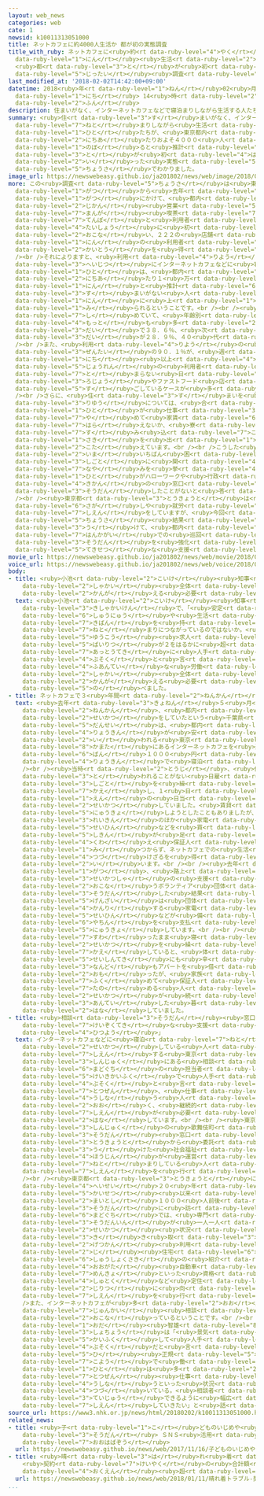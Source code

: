 ```yaml
---
layout: web_news
categories: web
cate: 1
newsid: k10011313051000
title: ネットカフェに約4000人生活か 都が初の実態調査
title_with_ruby: ネットカフェに<ruby>約<rt data-ruby-level="4">やく</rt></ruby>4000<ruby>人<rt
  data-ruby-level="1">にん</rt></ruby><ruby>生活<rt data-ruby-level="2">せいかつ</rt></ruby>か
  <ruby>都<rt data-ruby-level="3">と</rt></ruby>が<ruby>初<rt data-ruby-level="4">はつ</rt></ruby>の<ruby>実態<rt
  data-ruby-level="5">じったい</rt></ruby><ruby>調査<rt data-ruby-level="5">ちょうさ</rt></ruby>
last_modified_at: '2018-02-02T14:42:00+09:00'
datetime: 2018<ruby>年<rt data-ruby-level="1">ねん</rt></ruby>02<ruby>月<rt data-ruby-level="1">がつ</rt></ruby>02<ruby>日<rt
  data-ruby-level="1">にち</rt></ruby> 14<ruby>時<rt data-ruby-level="2">じ</rt></ruby>42<ruby>分<rt
  data-ruby-level="2">ふん</rt></ruby>
description: 住まいがなく、インターネットカフェなどで寝泊まりしながら生活する人たちが、東京都内で１日当たりおよそ４０００人に上ると推計されることが、都が初めて行った実態調査でわかりました。
summary: <ruby>住<rt data-ruby-level="3">す</rt></ruby>まいがなく、インターネットカフェなどで<ruby>寝泊<rt
  data-ruby-level="7">ねと</rt></ruby>まりしながら<ruby>生活<rt data-ruby-level="2">せいかつ</rt></ruby>する<ruby>人<rt
  data-ruby-level="1">ひと</rt></ruby>たちが、<ruby>東京都内<rt data-ruby-level="3">とうきょうとない</rt></ruby>で１<ruby>日当<rt
  data-ruby-level="2">にちあ</rt></ruby>たりおよそ４０００<ruby>人<rt data-ruby-level="1">にん</rt></ruby>に<ruby>上<rt
  data-ruby-level="1">のぼ</rt></ruby>ると<ruby>推計<rt data-ruby-level="6">すいけい</rt></ruby>されることが、<ruby>都<rt
  data-ruby-level="3">と</rt></ruby>が<ruby>初<rt data-ruby-level="4">はじ</rt></ruby>めて<ruby>行<rt
  data-ruby-level="2">い</rt></ruby>った<ruby>実態<rt data-ruby-level="5">じったい</rt></ruby><ruby>調査<rt
  data-ruby-level="5">ちょうさ</rt></ruby>でわかりました。
image_url: https://newswebeasy.github.io/ja201802/news/web/image/2018/02/02/K10011313051_1802021505_1802021506_01_02.jpg
more: この<ruby>調査<rt data-ruby-level="5">ちょうさ</rt></ruby>は<ruby>東京都<rt data-ruby-level="3">とうきょうと</rt></ruby>がおととし１１<ruby>月<rt
  data-ruby-level="1">がつ</rt></ruby>から<ruby>去年<rt data-ruby-level="3">きょねん</rt></ruby>１<ruby>月<rt
  data-ruby-level="1">がつ</rt></ruby>にかけて、<ruby>都内<rt data-ruby-level="3">とない</rt></ruby>にある２４<ruby>時間<rt
  data-ruby-level="2">じかん</rt></ruby><ruby>営業<rt data-ruby-level="5">えいぎょう</rt></ruby>のインターネットカフェや<ruby>漫画<rt
  data-ruby-level="7">まんが</rt></ruby><ruby>喫茶<rt data-ruby-level="7">きっさ</rt></ruby>などの<ruby>店舗<rt
  data-ruby-level="7">てんぽ</rt></ruby>と<ruby>利用者<rt data-ruby-level="4">りようしゃ</rt></ruby>を<ruby>対象<rt
  data-ruby-level="4">たいしょう</rt></ruby>に<ruby>初<rt data-ruby-level="4">はじ</rt></ruby>めて<ruby>行<rt
  data-ruby-level="2">おこな</rt></ruby>い、２２２の<ruby>店舗<rt data-ruby-level="7">てんぽ</rt></ruby>と９４６<ruby>人<rt
  data-ruby-level="1">にん</rt></ruby>の<ruby>利用者<rt data-ruby-level="4">りようしゃ</rt></ruby>から<ruby>回答<rt
  data-ruby-level="2">かいとう</rt></ruby>を<ruby>得<rt data-ruby-level="4">え</rt></ruby>ました。<br
  /><br />それによりますと、<ruby>利用<rt data-ruby-level="4">りよう</rt></ruby>の<ruby>実態<rt data-ruby-level="5">じったい</rt></ruby>などから<ruby>平日<rt
  data-ruby-level="3">へいじつ</rt></ruby>にインターネットカフェなどに<ruby>寝泊<rt data-ruby-level="7">ねと</rt></ruby>まりする<ruby>人<rt
  data-ruby-level="1">ひと</rt></ruby>は、<ruby>都内<rt data-ruby-level="3">とない</rt></ruby>で１<ruby>日当<rt
  data-ruby-level="2">にちあ</rt></ruby>たり１<ruby>万<rt data-ruby-level="2">まん</rt></ruby>５３００<ruby>人<rt
  data-ruby-level="1">にん</rt></ruby>と<ruby>推計<rt data-ruby-level="6">すいけい</rt></ruby>され、このうち<ruby>住<rt
  data-ruby-level="3">す</rt></ruby>まいがない<ruby>人<rt data-ruby-level="1">ひと</rt></ruby>は、およそ４０００<ruby>人<rt
  data-ruby-level="1">にん</rt></ruby>に<ruby>上<rt data-ruby-level="1">のぼ</rt></ruby>ると<ruby>見<rt
  data-ruby-level="1">み</rt></ruby>られるということです。<br /><br /><ruby>男性<rt data-ruby-level="5">だんせい</rt></ruby>が９７．５％を<ruby>占<rt
  data-ruby-level="7">し</rt></ruby>めていて、<ruby>年齢別<rt data-ruby-level="7">ねんれいべつ</rt></ruby>で<ruby>最<rt
  data-ruby-level="4">もっと</rt></ruby>も<ruby>多<rt data-ruby-level="2">おお</rt></ruby>かったのが、３０<ruby>代<rt
  data-ruby-level="3">だい</rt></ruby>で３８．６％、<ruby>次<rt data-ruby-level="3">つ</rt></ruby>いで５０<ruby>代<rt
  data-ruby-level="3">だい</rt></ruby>が２８．９％、４０<ruby>代<rt data-ruby-level="3">だい</rt></ruby>が１７．４％でした。<br
  /><br />また、<ruby>利用<rt data-ruby-level="4">りよう</rt></ruby>の<ruby>頻度<rt data-ruby-level="7">ひんど</rt></ruby>については、<ruby>全体<rt
  data-ruby-level="3">ぜんたい</rt></ruby>の９０．１％が、<ruby>週<rt data-ruby-level="2">しゅう</rt></ruby>に３<ruby>日<rt
  data-ruby-level="1">にち</rt></ruby><ruby>以上<rt data-ruby-level="4">いじょう</rt></ruby>の<ruby>常連<rt
  data-ruby-level="5">じょうれん</rt></ruby>の<ruby>利用者<rt data-ruby-level="4">りようしゃ</rt></ruby>で、インターネットカフェなどに<ruby>泊<rt
  data-ruby-level="7">と</rt></ruby>まらない<ruby>日<rt data-ruby-level="1">ひ</rt></ruby>は<ruby>路上<rt
  data-ruby-level="3">ろじょう</rt></ruby>やファストフード<ruby>店<rt data-ruby-level="2">てん</rt></ruby>で<ruby>過<rt
  data-ruby-level="5">す</rt></ruby>ごしているケースが<ruby>多<rt data-ruby-level="2">おお</rt></ruby>いということです。<br
  /><br />さらに、<ruby>住<rt data-ruby-level="3">す</rt></ruby>まいを<ruby>失<rt data-ruby-level="4">うしな</rt></ruby>った<ruby>理由<rt
  data-ruby-level="3">りゆう</rt></ruby>については、<ruby>合<rt data-ruby-level="2">あ</rt></ruby>わせて５３．９％の<ruby>人<rt
  data-ruby-level="1">ひと</rt></ruby>が<ruby>仕事<rt data-ruby-level="3">しごと</rt></ruby>を<ruby>辞<rt
  data-ruby-level="7">や</rt></ruby>めて<ruby>家賃<rt data-ruby-level="6">やちん</rt></ruby>が<ruby>払<rt
  data-ruby-level="7">はら</rt></ruby>えないか、<ruby>寮<rt data-ruby-level="7">りょう</rt></ruby>や<ruby>住<rt
  data-ruby-level="7">す</rt></ruby>み<ruby>込<rt data-ruby-level="7">こ</rt></ruby>み<ruby>先<rt
  data-ruby-level="1">さき</rt></ruby>を<ruby>出<rt data-ruby-level="1">で</rt></ruby>たためだと<ruby>答<rt
  data-ruby-level="2">こた</rt></ruby>えています。<br /><br />こうした<ruby>人<rt data-ruby-level="1">ひと</rt></ruby>のほとんどが、<ruby>今<rt
  data-ruby-level="2">いま</rt></ruby>いちばん<ruby>困<rt data-ruby-level="6">こま</rt></ruby>っていることとして、<ruby>仕事<rt
  data-ruby-level="3">しごと</rt></ruby>に<ruby>関<rt data-ruby-level="4">かん</rt></ruby>する<ruby>悩<rt
  data-ruby-level="7">なや</rt></ruby>みを<ruby>挙<rt data-ruby-level="4">あ</rt></ruby>げていますが、３７．７％の<ruby>人<rt
  data-ruby-level="1">ひと</rt></ruby>がハローワークや<ruby>行政<rt data-ruby-level="5">ぎょうせい</rt></ruby><ruby>機関<rt
  data-ruby-level="4">きかん</rt></ruby>の<ruby>窓口<rt data-ruby-level="6">まどぐち</rt></ruby>などのどこにも<ruby>相談<rt
  data-ruby-level="3">そうだん</rt></ruby>したことがないと<ruby>答<rt data-ruby-level="2">こた</rt></ruby>えたということです。<br
  /><br /><ruby>東京都<rt data-ruby-level="3">とうきょうと</rt></ruby>は<ruby>住<rt data-ruby-level="3">す</rt></ruby>まい<ruby>探<rt
  data-ruby-level="6">さが</rt></ruby>しや<ruby>就労<rt data-ruby-level="6">しゅうろう</rt></ruby><ruby>支援<rt
  data-ruby-level="7">しえん</rt></ruby>をしていますが、<ruby>今回<rt data-ruby-level="2">こんかい</rt></ruby>の<ruby>調査<rt
  data-ruby-level="5">ちょうさ</rt></ruby><ruby>結果<rt data-ruby-level="4">けっか</rt></ruby>を<ruby>受<rt
  data-ruby-level="3">う</rt></ruby>けて、<ruby>都内<rt data-ruby-level="3">とない</rt></ruby>の<ruby>繁華街<rt
  data-ruby-level="7">はんかがい</rt></ruby>での<ruby>巡回<rt data-ruby-level="7">じゅんかい</rt></ruby><ruby>相談<rt
  data-ruby-level="3">そうだん</rt></ruby>を<ruby>強化<rt data-ruby-level="3">きょうか</rt></ruby>するなどして、<ruby>適切<rt
  data-ruby-level="5">てきせつ</rt></ruby>な<ruby>支援<rt data-ruby-level="7">しえん</rt></ruby>につなげたいとしています。
movie_url: https://newswebeasy.github.io/ja201802/news/web/movie/2018/02/02/k10011313051_201802021906_201802021912.mp4
voice_url: https://newswebeasy.github.io/ja201802/news/web/voice/2018/02/02/k10011313051_201802021906_201802021912.mp3
body:
- title: <ruby>小池<rt data-ruby-level="2">こいけ</rt></ruby><ruby>知事<rt data-ruby-level="3">ちじ</rt></ruby>「<ruby>社会<rt
    data-ruby-level="2">しゃかい</rt></ruby><ruby>全体<rt data-ruby-level="3">ぜんたい</rt></ruby>で<ruby>考<rt
    data-ruby-level="2">かんが</rt></ruby>える<ruby>必要<rt data-ruby-level="4">ひつよう</rt></ruby>」
  text: <ruby>小池<rt data-ruby-level="2">こいけ</rt></ruby><ruby>知事<rt data-ruby-level="3">ちじ</rt></ruby>は<ruby>記者会見<rt
    data-ruby-level="3">きしゃかいけん</rt></ruby>で、「<ruby>安定<rt data-ruby-level="3">あんてい</rt></ruby>した<ruby>収入<rt
    data-ruby-level="6">しゅうにゅう</rt></ruby>や<ruby>生活<rt data-ruby-level="2">せいかつ</rt></ruby><ruby>基盤<rt
    data-ruby-level="7">きばん</rt></ruby>を<ruby>持<rt data-ruby-level="3">も</rt></ruby>たないことによりネットカフェでの<ruby>寝泊<rt
    data-ruby-level="7">ねと</rt></ruby>まりにつながっているのではないか。<ruby>都内<rt data-ruby-level="3">とない</rt></ruby>では<ruby>有効<rt
    data-ruby-level="5">ゆうこう</rt></ruby><ruby>求人<rt data-ruby-level="4">きゅうじん</rt></ruby><ruby>倍率<rt
    data-ruby-level="5">ばいりつ</rt></ruby>が２をはるかに<ruby>超<rt data-ruby-level="7">こ</rt></ruby>えて<ruby>圧倒的<rt
    data-ruby-level="7">あっとうてき</rt></ruby>に<ruby>人手<rt data-ruby-level="1">ひとで</rt></ruby><ruby>不足<rt
    data-ruby-level="4">ぶそく</rt></ruby>と<ruby>言<rt data-ruby-level="2">い</rt></ruby>われているが、まだ<ruby>不安定<rt
    data-ruby-level="4">ふあんてい</rt></ruby>な<ruby>労働<rt data-ruby-level="4">ろうどう</rt></ruby>につながっていることについては<ruby>社会<rt
    data-ruby-level="2">しゃかい</rt></ruby><ruby>全体<rt data-ruby-level="3">ぜんたい</rt></ruby>でしっかり<ruby>考<rt
    data-ruby-level="2">かんが</rt></ruby>える<ruby>必要<rt data-ruby-level="4">ひつよう</rt></ruby>がある」と<ruby>述<rt
    data-ruby-level="5">の</rt></ruby>べました。
- title: ネットカフェで３<ruby>年間<rt data-ruby-level="2">ねんかん</rt></ruby><ruby>生活<rt data-ruby-level="2">せいかつ</rt></ruby>
  text: <ruby>去年<rt data-ruby-level="3">きょねん</rt></ruby>５<ruby>月<rt data-ruby-level="1">がつ</rt></ruby>までの３<ruby>年間<rt
    data-ruby-level="2">ねんかん</rt></ruby>、<ruby>都内<rt data-ruby-level="3">とない</rt></ruby>のネットカフェで<ruby>生活<rt
    data-ruby-level="2">せいかつ</rt></ruby>をしていたという<ruby>千葉県<rt data-ruby-level="3">ちばけん</rt></ruby>の<ruby>男性<rt
    data-ruby-level="5">だんせい</rt></ruby>は、<ruby>都内<rt data-ruby-level="3">とない</rt></ruby>でも<ruby>料金<rt
    data-ruby-level="4">りょうきん</rt></ruby>が<ruby>安<rt data-ruby-level="3">やす</rt></ruby>いと<ruby>言<rt
    data-ruby-level="2">い</rt></ruby>われる<ruby>東京<rt data-ruby-level="2">とうきょう</rt></ruby>・<ruby>蒲田<rt
    data-ruby-level="8">かまた</rt></ruby>にあるインターネットカフェを<ruby>選<rt data-ruby-level="4">えら</rt></ruby>び、ひと<ruby>晩<rt
    data-ruby-level="6">ばん</rt></ruby>１０００<ruby>円<rt data-ruby-level="1">えん</rt></ruby>の<ruby>料金<rt
    data-ruby-level="4">りょうきん</rt></ruby>で<ruby>寝泊<rt data-ruby-level="7">ねと</rt></ruby>まりしていたということです。<br
    /><br /><ruby>当時<rt data-ruby-level="2">とうじ</rt></ruby>、<ruby>住所<rt data-ruby-level="3">じゅうしょ</rt></ruby>を<ruby>問<rt
    data-ruby-level="3">と</rt></ruby>われることがない<ruby>日雇<rt data-ruby-level="7">ひやと</rt></ruby>いの<ruby>仕事<rt
    data-ruby-level="3">しごと</rt></ruby>を<ruby>繰<rt data-ruby-level="7">く</rt></ruby>り<ruby>返<rt
    data-ruby-level="7">かえ</rt></ruby>し、１<ruby>日<rt data-ruby-level="1">にち</rt></ruby>８０００<ruby>円<rt
    data-ruby-level="1">えん</rt></ruby>の<ruby>日当<rt data-ruby-level="2">にっとう</rt></ruby>で<ruby>生活<rt
    data-ruby-level="2">せいかつ</rt></ruby>していました。<ruby>賃貸<rt data-ruby-level="7">ちんたい</rt></ruby>アパートに<ruby>入居<rt
    data-ruby-level="5">にゅうきょ</rt></ruby>しようとしたこともありましたが、<ruby>敷金<rt data-ruby-level="7">しききん</rt></ruby>・<ruby>礼金<rt
    data-ruby-level="3">れいきん</rt></ruby>のほか<ruby>家電<rt data-ruby-level="2">かでん</rt></ruby><ruby>製品<rt
    data-ruby-level="5">せいひん</rt></ruby>などを<ruby>買<rt data-ruby-level="2">か</rt></ruby>いそろえるための<ruby>資金<rt
    data-ruby-level="5">しきん</rt></ruby>が<ruby>足<rt data-ruby-level="1">た</rt></ruby>りなかったことに<ruby>加<rt
    data-ruby-level="4">くわ</rt></ruby>え<ruby>保証人<rt data-ruby-level="5">ほしょうにん</rt></ruby>も<ruby>見<rt
    data-ruby-level="1">み</rt></ruby>つからず、ネットカフェでの<ruby>生活<rt data-ruby-level="2">せいかつ</rt></ruby>を<ruby>続<rt
    data-ruby-level="4">つづ</rt></ruby>けざるを<ruby>得<rt data-ruby-level="4">え</rt></ruby>なかったと<ruby>言<rt
    data-ruby-level="2">い</rt></ruby>います。<br /><br /><ruby>去年<rt data-ruby-level="3">きょねん</rt></ruby>５<ruby>月<rt
    data-ruby-level="1">がつ</rt></ruby>、<ruby>路上<rt data-ruby-level="3">ろじょう</rt></ruby><ruby>生活者<rt
    data-ruby-level="3">せいかつしゃ</rt></ruby>の<ruby>支援<rt data-ruby-level="7">しえん</rt></ruby>などを<ruby>行<rt
    data-ruby-level="2">おこな</rt></ruby>うボランティア<ruby>団体<rt data-ruby-level="5">だんたい</rt></ruby>に<ruby>相談<rt
    data-ruby-level="3">そうだん</rt></ruby>した<ruby>結果<rt data-ruby-level="4">けっか</rt></ruby>、<ruby>現在<rt
    data-ruby-level="5">げんざい</rt></ruby>は<ruby>団体<rt data-ruby-level="5">だんたい</rt></ruby>が<ruby>管理<rt
    data-ruby-level="4">かんり</rt></ruby>する<ruby>家電<rt data-ruby-level="2">かでん</rt></ruby><ruby>製品<rt
    data-ruby-level="5">せいひん</rt></ruby>などが<ruby>備<rt data-ruby-level="5">そな</rt></ruby>えられたアパートに<ruby>家賃<rt
    data-ruby-level="6">やちん</rt></ruby>を<ruby>支払<rt data-ruby-level="7">しはら</rt></ruby>って<ruby>入居<rt
    data-ruby-level="5">にゅうきょ</rt></ruby>しています。<br /><br /><ruby>男性<rt data-ruby-level="5">だんせい</rt></ruby>は「ネットカフェでいすに<ruby>座<rt
    data-ruby-level="7">すわ</rt></ruby>ったまま<ruby>寝<rt data-ruby-level="7">ね</rt></ruby>る<ruby>生活<rt
    data-ruby-level="2">せいかつ</rt></ruby>を<ruby>繰<rt data-ruby-level="7">く</rt></ruby>り<ruby>返<rt
    data-ruby-level="7">かえ</rt></ruby>していると、<ruby>体<rt data-ruby-level="2">からだ</rt></ruby>だけでなく<ruby>精神的<rt
    data-ruby-level="5">せいしんてき</rt></ruby>にも<ruby>辛<rt data-ruby-level="7">から</rt></ruby>かった。<ruby>何度<rt
    data-ruby-level="3">なんど</rt></ruby>もアパートを<ruby>借<rt data-ruby-level="4">か</rt></ruby>りようと<ruby>思<rt
    data-ruby-level="2">おも</rt></ruby>ったが、<ruby>家族<rt data-ruby-level="3">かぞく</rt></ruby>を<ruby>含<rt
    data-ruby-level="7">ふく</rt></ruby>めて<ruby>保証人<rt data-ruby-level="5">ほしょうにん</rt></ruby>を<ruby>頼<rt
    data-ruby-level="7">たの</rt></ruby>める<ruby>人<rt data-ruby-level="1">ひと</rt></ruby>もおらず、ずるずるとネットカフェでの<ruby>生活<rt
    data-ruby-level="2">せいかつ</rt></ruby>が<ruby>続<rt data-ruby-level="4">つづ</rt></ruby>いていた。これからは<ruby>安定<rt
    data-ruby-level="3">あんてい</rt></ruby>した<ruby>暮<rt data-ruby-level="6">く</rt></ruby>らしをしたい」と<ruby>話<rt
    data-ruby-level="2">はな</rt></ruby>していました。
- title: <ruby>相談<rt data-ruby-level="3">そうだん</rt></ruby><ruby>窓口<rt data-ruby-level="6">まどぐち</rt></ruby>「<ruby>継続的<rt
    data-ruby-level="7">けいぞくてき</rt></ruby>な<ruby>支援<rt data-ruby-level="7">しえん</rt></ruby><ruby>必要<rt
    data-ruby-level="4">ひつよう</rt></ruby>」
  text: インターネットカフェなどに<ruby>寝泊<rt data-ruby-level="7">ねと</rt></ruby>まりしながら<ruby>生活<rt
    data-ruby-level="2">せいかつ</rt></ruby>している<ruby>人<rt data-ruby-level="1">ひと</rt></ruby>たちを<ruby>支援<rt
    data-ruby-level="7">しえん</rt></ruby>する<ruby>東京<rt data-ruby-level="2">とうきょう</rt></ruby>・<ruby>新宿<rt
    data-ruby-level="3">しんじゅく</rt></ruby>にある<ruby>相談<rt data-ruby-level="3">そうだん</rt></ruby><ruby>窓口<rt
    data-ruby-level="6">まどぐち</rt></ruby>の<ruby>担当者<rt data-ruby-level="6">たんとうしゃ</rt></ruby>は「<ruby>景気回復<rt
    data-ruby-level="5">けいきかいふく</rt></ruby>で<ruby>人手<rt data-ruby-level="1">ひとで</rt></ruby><ruby>不足<rt
    data-ruby-level="4">ぶそく</rt></ruby>と<ruby>言<rt data-ruby-level="2">い</rt></ruby>われるが、<ruby>突然<rt
    data-ruby-level="7">とつぜん</rt></ruby>、<ruby>仕事<rt data-ruby-level="3">しごと</rt></ruby>を<ruby>失<rt
    data-ruby-level="4">うしな</rt></ruby>う<ruby>人<rt data-ruby-level="1">ひと</rt></ruby>も<ruby>多<rt
    data-ruby-level="2">おお</rt></ruby>く、<ruby>継続的<rt data-ruby-level="7">けいぞくてき</rt></ruby>な<ruby>支援<rt
    data-ruby-level="7">しえん</rt></ruby>が<ruby>必要<rt data-ruby-level="4">ひつよう</rt></ruby>だ」と<ruby>話<rt
    data-ruby-level="2">はな</rt></ruby>しています。<br /><br /><ruby>東京<rt data-ruby-level="2">とうきょう</rt></ruby>・<ruby>新宿<rt
    data-ruby-level="3">しんじゅく</rt></ruby>の<ruby>歌舞伎町<rt data-ruby-level="7">かぶきちょう</rt></ruby>にある<ruby>相談<rt
    data-ruby-level="3">そうだん</rt></ruby><ruby>窓口<rt data-ruby-level="6">まどぐち</rt></ruby>「ＴＯＫＹＯチャレンジネット」は、<ruby>東京都<rt
    data-ruby-level="3">とうきょうと</rt></ruby>から<ruby>委託<rt data-ruby-level="7">いたく</rt></ruby>を<ruby>受<rt
    data-ruby-level="3">う</rt></ruby>けた<ruby>社会福祉<rt data-ruby-level="7">しゃかいふくし</rt></ruby><ruby>法人<rt
    data-ruby-level="4">ほうじん</rt></ruby>が<ruby>運営<rt data-ruby-level="5">うんえい</rt></ruby>し、インターネットカフェで<ruby>寝泊<rt
    data-ruby-level="7">ねと</rt></ruby>まりしている<ruby>人<rt data-ruby-level="1">ひと</rt></ruby>などの<ruby>支援<rt
    data-ruby-level="7">しえん</rt></ruby>を<ruby>行<rt data-ruby-level="2">おこな</rt></ruby>っています。<br
    /><br /><ruby>東京都<rt data-ruby-level="3">とうきょうと</rt></ruby>によりますと、<ruby>平成<rt
    data-ruby-level="4">へいせい</rt></ruby>２０<ruby>年<rt data-ruby-level="1">ねん</rt></ruby>の<ruby>開設<rt
    data-ruby-level="5">かいせつ</rt></ruby><ruby>以来<rt data-ruby-level="4">いらい</rt></ruby>、<ruby>毎年<rt
    data-ruby-level="2">まいとし</rt></ruby>１０００<ruby>人前後<rt data-ruby-level="2">にんぜんご</rt></ruby>が<ruby>相談<rt
    data-ruby-level="3">そうだん</rt></ruby>に<ruby>訪<rt data-ruby-level="7">おとず</rt></ruby>れているということです。<ruby>窓口<rt
    data-ruby-level="6">まどぐち</rt></ruby>では、<ruby>専門<rt data-ruby-level="6">せんもん</rt></ruby>の<ruby>相談員<rt
    data-ruby-level="3">そうだんいん</rt></ruby>が<ruby>一人一人<rt data-ruby-level="8">ひとりひとり</rt></ruby>の<ruby>生活<rt
    data-ruby-level="2">せいかつ</rt></ruby><ruby>状況<rt data-ruby-level="7">じょうきょう</rt></ruby>を<ruby>聞<rt
    data-ruby-level="3">き</rt></ruby>き<ruby>取<rt data-ruby-level="3">と</rt></ruby>ったうえで、３か<ruby>月間<rt
    data-ruby-level="2">げつかん</rt></ruby><ruby>利用<rt data-ruby-level="4">りよう</rt></ruby>できる「一<ruby>時<rt
    data-ruby-level="2">じ</rt></ruby><ruby>住宅<rt data-ruby-level="6">じゅうたく</rt></ruby>」や、<ruby>就職先<rt
    data-ruby-level="6">しゅうしょくさき</rt></ruby>の<ruby>紹介<rt data-ruby-level="7">しょうかい</rt></ruby>、<ruby>大型<rt
    data-ruby-level="4">おおがた</rt></ruby><ruby>自動車<rt data-ruby-level="3">じどうしゃ</rt></ruby>の<ruby>免許<rt
    data-ruby-level="7">めんきょ</rt></ruby>といった<ruby>資格<rt data-ruby-level="5">しかく</rt></ruby>の<ruby>取得<rt
    data-ruby-level="4">しゅとく</rt></ruby>など<ruby>定住<rt data-ruby-level="3">ていじゅう</rt></ruby>や<ruby>自立<rt
    data-ruby-level="2">じりつ</rt></ruby>に<ruby>向<rt data-ruby-level="3">む</rt></ruby>けた<ruby>支援<rt
    data-ruby-level="7">しえん</rt></ruby>を<ruby>行<rt data-ruby-level="2">おこな</rt></ruby>っています。<br
    />また、インターネットカフェが<ruby>多<rt data-ruby-level="2">おお</rt></ruby>い<ruby>繁華街<rt data-ruby-level="7">はんかがい</rt></ruby>での<ruby>巡回<rt
    data-ruby-level="7">じゅんかい</rt></ruby><ruby>相談<rt data-ruby-level="3">そうだん</rt></ruby>も<ruby>行<rt
    data-ruby-level="2">おこな</rt></ruby>っているということです。<br /><br />ＴＯＫＹＯチャレンジネットの<ruby>小田<rt
    data-ruby-level="1">おだ</rt></ruby><ruby>智雄<rt data-ruby-level="8">ともお</rt></ruby><ruby>所長<rt
    data-ruby-level="3">しょちょう</rt></ruby>は「<ruby>景気<rt data-ruby-level="4">けいき</rt></ruby>が<ruby>回復<rt
    data-ruby-level="5">かいふく</rt></ruby>して<ruby>人手<rt data-ruby-level="1">ひとで</rt></ruby><ruby>不足<rt
    data-ruby-level="4">ぶそく</rt></ruby>だと<ruby>言<rt data-ruby-level="2">い</rt></ruby>われているが<ruby>非<rt
    data-ruby-level="5">ひ</rt></ruby><ruby>正規<rt data-ruby-level="5">せいき</rt></ruby><ruby>雇用<rt
    data-ruby-level="7">こよう</rt></ruby>で<ruby>働<rt data-ruby-level="4">はたら</rt></ruby>く<ruby>人<rt
    data-ruby-level="1">ひと</rt></ruby>は<ruby>多<rt data-ruby-level="2">おお</rt></ruby>く、<ruby>突然<rt
    data-ruby-level="7">とつぜん</rt></ruby><ruby>仕事<rt data-ruby-level="3">しごと</rt></ruby>を<ruby>失<rt
    data-ruby-level="4">うしな</rt></ruby>うといった<ruby>状況<rt data-ruby-level="7">じょうきょう</rt></ruby>も<ruby>続<rt
    data-ruby-level="4">つづ</rt></ruby>いている。<ruby>相談者<rt data-ruby-level="3">そうだんしゃ</rt></ruby>が<ruby>定住<rt
    data-ruby-level="3">ていじゅう</rt></ruby>できるように<ruby>幅広<rt data-ruby-level="7">はばひろ</rt></ruby>く<ruby>支援<rt
    data-ruby-level="7">しえん</rt></ruby>していきたい」と<ruby>話<rt data-ruby-level="2">はな</rt></ruby>しています。
source_url: https://www3.nhk.or.jp/news/html/20180202/k10011313051000.html
related_news:
- title: <ruby>子<rt data-ruby-level="1">こ</rt></ruby>どものいじめや<ruby>自殺<rt data-ruby-level="4">じさつ</rt></ruby>の<ruby>相談<rt
    data-ruby-level="3">そうだん</rt></ruby> ＳＮＳ<ruby>活用<rt data-ruby-level="2">かつよう</rt></ruby>で<ruby>大幅増<rt
    data-ruby-level="7">おおはばぞう</rt></ruby>
  url: https://newswebeasy.github.io/news/web/2017/11/16/子どものいじめや自殺の相談-SNS活用で大幅増
- title: <ruby>晴<rt data-ruby-level="3">は</rt></ruby>れ<ruby>着<rt data-ruby-level="3">ぎ</rt></ruby>トラブル
    <ruby>契約<rt data-ruby-level="7">けいやく</rt></ruby>の<ruby>合計額<rt data-ruby-level="5">ごうけいがく</rt></ruby>は１<ruby>億円<rt
    data-ruby-level="4">おくえん</rt></ruby><ruby>超<rt data-ruby-level="7">ちょう</rt></ruby>か
  url: https://newswebeasy.github.io/news/web/2018/01/11/晴れ着トラブル-契約の合計額は1億円超か
...
```

